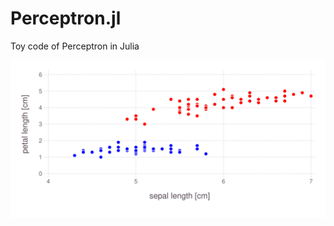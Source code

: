 # Perceptron.jl
Toy code of Perceptron in Julia

![Iris](https://raw.githubusercontent.com/utahkaA/Perceptron.jl/image/iris.svg)
